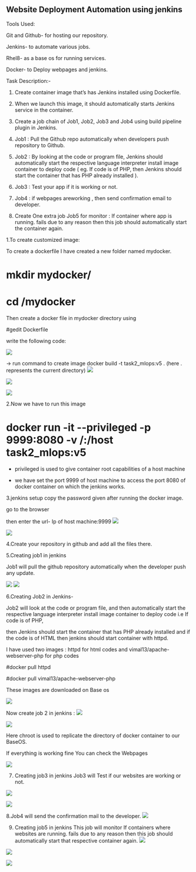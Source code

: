 ## Website Deployment Automation using jenkins

Tools Used:

Git and Github- for hosting our repository.

Jenkins- to automate various jobs.

Rhel8- as a base os for running services.

Docker- to Deploy webpages and jenkins.

Task Description:-

1. Create container image that’s has Jenkins installed using Dockerfile.

2. When we launch this image, it should automatically starts Jenkins service in the container.

3. Create a job chain of Job1, Job2, Job3 and Job4 using build pipeline plugin in Jenkins.

4. Job1 : Pull the Github repo automatically when developers push repository to Github.

5. Job2 : By looking at the code or program file, Jenkins should automatically start the respective language interpreter install image container to deploy code ( eg. If code is    of PHP, then Jenkins should start the container that has PHP already installed ).

6. Job3 : Test your app if it is working or not.

7. Job4 : if webpages areworking , then send confirmation email to developer.

8. Create One extra job Job5 for monitor : If container where app is running. fails due to any reason then this job should automatically start the container again.


1.To create customized image:

 To create a dockerfile I have created a new folder named mydocker.
 # mkdir mydocker/
 # cd /mydocker
 
 Then create a docker file in mydocker directory using
 
 #gedit Dockerfile
 
 write the following code:
 
 ![](screenshots/image.PNG)
 
 -> run command to create image
  docker build -t task2_mlops:v5 .  (here . represents the current directory)
    ![](screenshots/1.PNG)
    
   ![](screenshots/2.PNG)
    
   ![](screenshots/3.PNG)
    
  2.Now we have to run this image
  
  # docker run -it --privileged -p 9999:8080 -v /:/host task2_mlops:v5
  
  -  privileged is used to give container root capabilities of a host machine
  
  -  we have set the port 9999 of host machine to access the port 8080 of docker container on which the jenkins works.
  
  3.jenkins setup
  copy the password given after running the docker image.
    
  go to the browser
  
  then enter the url- Ip of host machine:9999
![](screenshots/4.PNG)

![](screenshots/6.png)
    
 
  4.Create your repository in github and add all the files there.
  
  5.Creating job1 in jenkins
  
   Job1 will pull the github repository automatically when the developer push any update.
 
![](screenshots/Screenshot%20(92).png)
![](screenshots/Screenshot%20(93).png)
   
  6.Creating Job2 in Jenkins-
  
   Job2 will look at the code or program file, and then automatically start the respective language interpreter install image container to deploy code i.e If code is of PHP, 
   
   then Jenkins should start the container that has PHP already installed and if the code is of HTML then jenkins should start container with httpd.
   
   I have used two images : httpd for html codes and vimal13/apache-webserver-php for php codes
   
   #docker pull httpd
      
   #docker pull vimal13/apache-webserver-php
      
   These images are downloaded on Base os
    
  ![](screenshots/5.png)
  
  Now create job 2 in jenkins :
  ![](screenshots/Screenshot%20(96).png)
 
 ![](screenshots/Screenshot%20(97).png)
   
  Here chroot is used to replicate the directory of docker container to our BaseOS.
    
  If everything is working fine You can check the Webpages
 
 ![](screenshots/Screenshot%20(98).png)
    
 7. Creating job3 in jenkins
  Job3 will Test if our websites are working or not.
  
 ![](screenshots/Screenshot%20(99).png)
 
 ![](screenshots/Screenshot%20(100).png)
     
 8.Job4 will send the confirmation mail to the developer.
 ![](screenshots/Screenshot%20(102).png)
     
 9. Creating job5 in jenkins
  This job will monitor If containers where websites are running. fails due to any reason then this job should automatically start that respective container again.
![](screenshots/Screenshot%20(104).png)
 
![](screenshots/Screenshot%20(105).png)
  
![](screenshots/Screenshot%20(106).png)
   
    
    
    
    
 
 
 
 
 
 
 
 
 
 
 
 
 
 
 
